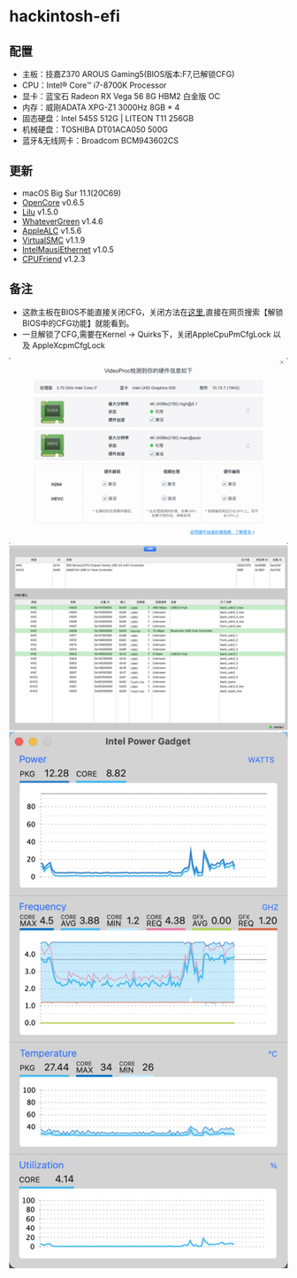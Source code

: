 # hackintosh-efi

## 配置
+ 主板：技嘉Z370 AROUS Gaming5(BIOS版本:F7,已解锁CFG)
+ CPU：Intel® Core™ i7-8700K Processor
+ 显卡：蓝宝石 Radeon RX Vega 56 8G HBM2 白金版 OC
+ 内存：威刚ADATA XPG-Z1 3000Hz 8GB * 4
+ 固态硬盘：Intel 545S 512G | LITEON T11 256GB
+ 机械硬盘：TOSHIBA DT01ACA050 500G
+ 蓝牙&无线网卡：Broadcom BCM943602CS

## 更新
+ macOS Big Sur 11.1(20C69)
+ [OpenCore](https://github.com/acidanthera/OpenCorePkg/releases) v0.6.5
+ [Lilu](https://github.com/acidanthera/Lilu/releases) v1.5.0
+ [WhateverGreen](https://github.com/acidanthera/WhateverGreen/releases) v1.4.6
+ [AppleALC](https://github.com/acidanthera/AppleALC/releases) v1.5.6
+ [VirtualSMC](https://github.com/acidanthera/VirtualSMC/releases) v1.1.9
+ [IntelMausiEthernet](https://github.com/acidanthera/IntelMausi/release) v1.0.5
+ [CPUFriend](https://github.com/acidanthera/CPUFriend/releases) v1.2.3

## 备注
+ 这款主板在BIOS不能直接关闭CFG，关闭方法在[这里](https://blog.xjn819.com),直接在网页搜索【解锁BIOS中的CFG功能】就能看到。
+ 一旦解锁了CFG,需要在Kernel -> Quirks下，关闭AppleCpuPmCfgLock 以及 AppleXcpmCfgLock

![硬件解码](./snapshot/VideoProc.png)
![USB定制](./snapshot/usb.png)
![变频](./snapshot/pw.png)
